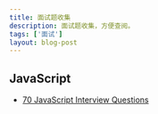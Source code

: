 ```yaml
---
title: 面试题收集
description: 面试题收集，方便查阅。
tags: ['面试']
layout: blog-post
---
```


## JavaScript
- [70 JavaScript Interview Questions](https://dev.to/macmacky/70-javascript-interview-questions-5gfi)
